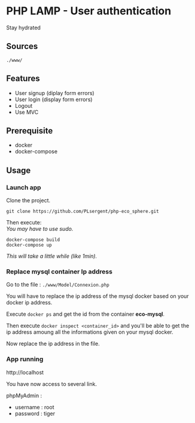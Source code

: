# PHP LAMP - User authentication
Stay hydrated

## Sources
```./www/```

## Features
- User signup (diplay form errors)
- User login (display form errors)
- Logout
- Use MVC

## Prerequisite
- docker
- docker-compose

## Usage

### Launch app

Clone the project.
```
git clone https://github.com/PLsergent/php-eco_sphere.git
```

Then execute:<br/>
*You may have to use sudo.*
```
docker-compose build
docker-compose up
```
*This will take a little while (like 1min).*

### Replace mysql container Ip address

Go to the file :
```./www/Model/Connexion.php```

You will have to replace the ip address of the mysql docker based on your docker ip address.

Execute ```docker ps``` and get the id from the container **eco-mysql**.

Then execute ```docker inspect <container_id>``` and you'll be able to get the ip address amoung all the informations given on your mysql docker.

Now replace the ip address in the file.

### App running
http://localhost

You have now access to several link.

phpMyAdmin :
- username : root
- password : tiger
